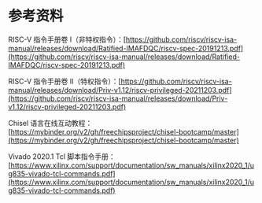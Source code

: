 # 参考资料

RISC-V 指令手册卷 I（非特权指令）：[https://github.com/riscv/riscv-isa-manual/releases/download/Ratified-IMAFDQC/riscv-spec-20191213.pdf](https://github.com/riscv/riscv-isa-manual/releases/download/Ratified-IMAFDQC/riscv-spec-20191213.pdf)

RISC-V 指令手册卷 II（特权指令）：[https://github.com/riscv/riscv-isa-manual/releases/download/Priv-v1.12/riscv-privileged-20211203.pdf](https://github.com/riscv/riscv-isa-manual/releases/download/Priv-v1.12/riscv-privileged-20211203.pdf)

Chisel 语言在线互动教程：[https://mybinder.org/v2/gh/freechipsproject/chisel-bootcamp/master](https://mybinder.org/v2/gh/freechipsproject/chisel-bootcamp/master)

Vivado 2020.1 Tcl 脚本指令手册：[https://www.xilinx.com/support/documentation/sw_manuals/xilinx2020_1/ug835-vivado-tcl-commands.pdf](https://www.xilinx.com/support/documentation/sw_manuals/xilinx2020_1/ug835-vivado-tcl-commands.pdf)